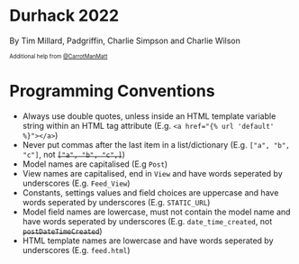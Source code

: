 Durhack 2022
============

By Tim Millard, Padgriffin, Charlie Simpson and Charlie Wilson

<sub><sup>Additional help from [@CarrotManMatt](https://github.com/CarrotManMatt "CarrotManMatt's Github Page")</sup></sub>

# Programming Conventions

* Always use double quotes, unless inside an HTML template variable string within an HTML tag attribute (E.g. `<a href="{% url 'default' %}"></a>`)
* Never put commas after the last item in a list/dictionary (E.g. `["a", "b", "c"]`, not <del>`["a", "b", "c",]`</del>)
* Model names are capitalised (E.g `Post`)
* View names are capitalised, end in `View` and have words seperated by underscores (E.g. `Feed_View`)
* Constants, settings values and field choices are uppercase and have words seperated by underscores (E.g. `STATIC_URL`)
* Model field names are lowercase, must not contain the model name and have words seperated by underscores (E.g. `date_time_created`, not <del>`postDateTimeCreated`</del>)
* HTML template names are lowercase and have words seperated by underscores (E.g. `feed.html`)